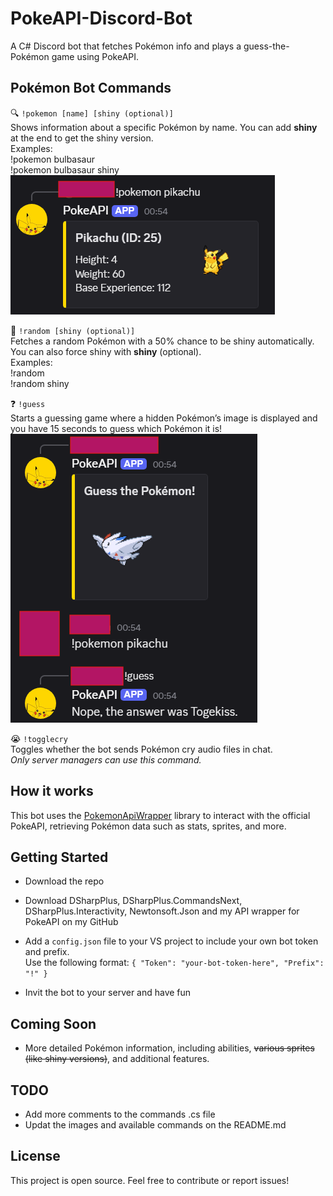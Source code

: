 # PokeAPI-Discord-Bot

A C# Discord bot that fetches Pokémon info and plays a guess-the-Pokémon game using PokeAPI.

## Pokémon Bot Commands

🔍 `!pokemon [name] [shiny (optional)]`  
Shows information about a specific Pokémon by name. You can add **shiny** at the end to get the shiny version.  
Examples:  
!pokemon bulbasaur  
!pokemon bulbasaur shiny  
![Showcase of how you request pokemon information](Images/Pokemon.png)

🔀 `!random [shiny (optional)]`  
Fetches a random Pokémon with a 50% chance to be shiny automatically. You can also force shiny with **shiny** (optional).  
Examples:  
!random  
!random shiny

❓ `!guess`  
Starts a guessing game where a hidden Pokémon’s image is displayed and you have 15 seconds to guess which Pokémon it is!  
![Showcase of how the guess game works](Images/Guess.png)

😭 `!togglecry`  
Toggles whether the bot sends Pokémon cry audio files in chat.  
*Only server managers can use this command.*


## How it works

This bot uses the [PokemonApiWrapper](https://github.com/CinnamonYeti459/PokemonApiWrapper) library to interact with the official PokeAPI, retrieving Pokémon data such as stats, sprites, and more.


## Getting Started

- Download the repo
- Download DSharpPlus, DSharpPlus.CommandsNext, DSharpPlus.Interactivity, Newtonsoft.Json and my API wrapper for PokeAPI on my GitHub
- Add a `config.json` file to your VS project to include your own bot token and prefix.  
  Use the following format:
`{
  "Token": "your-bot-token-here",
  "Prefix": "!"
}`

- Invit the bot to your server and have fun


## Coming Soon

- More detailed Pokémon information, including abilities, ~~various sprites (like shiny versions)~~, and additional features.


## TODO
- Add more comments to the commands .cs file
- Updat the images and available commands on the README.md


## License

This project is open source. Feel free to contribute or report issues!
